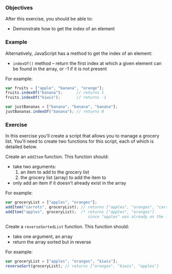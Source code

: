 <!--{ ids:[189], language:'JavaScript', type:'workshop', order: 8, name:'Get Element Index', description:'Get the index of an element' }-->

### Objectives

After this exercise, you should be able to:

- Demonstrate how to get the index of an element

### Example

Alternatively, JavaScript has a method to get the index of an element:

- `indexOf()` method – return the first index at which a given element can be found in the array, or -1 if it is not present

For example:

```js
var fruits = ["apple", "banana", "orange"];
fruits.indexOf("banana");      // returns 1
fruits.indexOf("kiwis");       // returns -1

var justBananas = ["banana", "banana", "banana"];
justBananas.indexOf("banana"); // returns 0
```

### Exercise

In this exercise you'll create a script that allows you to manage a grocery list. You'll need to create two functions for this script, each of which is detailed below.

Create an `addItem` function. This function should:

  - take two arguments:
      1. an item to add to the grocery list
      2. the grocery list (array) to add the item to
  - only add an item if it doesn't already exist in the array

For example:

```js
var groceryList = ["apples", "oranges"];
addItem("carrots", groceryList); // returns ["apples", "oranges", "carrots"]
addItem("apples", groceryList);  /* returns ["apples", "oranges"]
                                    since "apples" was already on the list */
```

Create a `reverseSortedList` function. This function should:

  - take one argument, an array
  - return the array sorted but in reverse

For example:

```js
var groceryList = ["apples", "oranges", "kiwis"];
reverseSort(groceryList); // returns ["oranges", "kiwis", "apples"]
```
